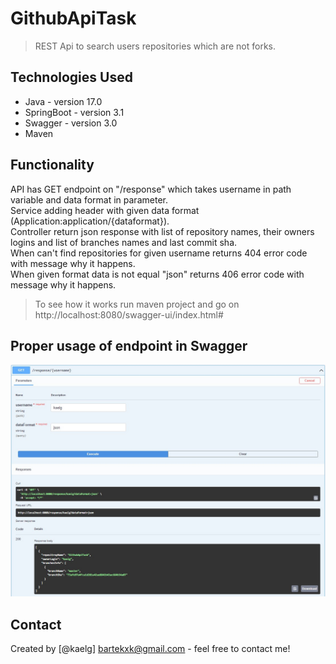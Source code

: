 # GithubApiTask
> REST Api to search users repositories which are not forks.

## Technologies Used
- Java - version 17.0
- SpringBoot - version 3.1
- Swagger - version 3.0
- Maven

## Functionality
API has GET endpoint on "/response" which takes username in path variable and data format in parameter.<br/>
Service adding header with given data format (Application:application/{dataformat}).<br/>
Controller return json response with list of repository names, their owners logins and list of branches names and last commit sha.<br/>
When can't find repositories for given username returns 404 error code with message why it happens.<br/>
When given format data is not equal "json" returns 406 error code with message why it happens.
>To see how it works run maven project and go on http://localhost:8080/swagger-ui/index.html#

## Proper usage of endpoint in Swagger
![screenshot](./screenshot.png)

## Contact
Created by [@kaelg] bartekxk@gmail.com - feel free to contact me!
